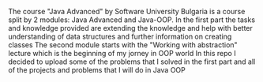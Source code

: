The course "Java Advanced" by Software University Bulgaria is a course split by 2 modules: Java Advanced and Java-OOP.
In the first part the tasks and knowledge provided are extending the knowledge and help with better understanding of data structures and further information on creating classes
The second module starts with the "Working with abstraction" lecture which is the beginning of my jorney in OOP world
In this repo I decided to upload some of the problems that I solved in the first part and all of the projects and problems that I will do in Java OOP
